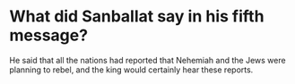 # What did Sanballat say in his fifth message?

He said that all the nations had reported that Nehemiah and the Jews were planning to rebel, and the king would certainly hear these reports.
